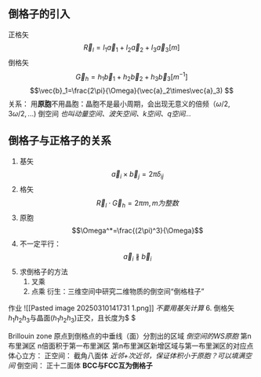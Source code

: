 ## 倒格子的引入
正格矢$$\vec{R}_l=l_1\vec{a}_1+l_2\vec{a}_2+l_3\vec{a}_3[m]$$
倒格矢$$\vec{G}_h=h_1\vec{b}_1+h_2\vec{b}_2+h_3\vec{b}_3[m^{-1}]$$
$$\vec{b}_1=\frac{2\pi}{\Omega}(\vec{a}_2\times\vec{a}_3) $$
关系：
用**原胞**不用晶胞：晶胞不是最小周期，会出现无意义的倍频（$\omega/2, 3\omega/2, ...$)
倒空间
*也叫动量空间、波矢空间、$k$空间、$q$空间...*

## 倒格子与正格子的关系
1. 基矢$$\vec{a}_i\times\vec{b}_j=2\pi \delta_{ij}$$
2. 格矢    $$\vec{R}_l\cdot\vec{G}_h = 2\pi m,m为整数$$
3. 原胞$$\Omega^*=\frac{(2\pi)^3}{\Omega}$$
4. 不一定平行：$$ {\vec{a}_i\nparallel\vec{b}_i} $$
5. 求倒格子的方法
    1. 叉乘
    2. 点乘
    衍生：三维空间中研究二维物质的倒空间“倒格柱子”

作业
![[Pasted image 20250310141731 1.png]]
    *不要用基矢计算*
6. 倒格矢$h_1h_2h_3$与晶面$(h_1h_2h_3)$正交，且长度为$ $

Brillouin zone
    原点到倒格点的中垂线（面）分割出的区域
        *倒空间的WS原胞*
    第n布里渊区
        n倍面积于第一布里渊区
        第n布里渊区新增区域与第一布里渊区的对应点
    体心立方：
        正空间：
            截角八面体 *近邻+次近邻，保证体积小于原胞？可以填满空间*
        倒空间：
            正十二面体
        **BCC与FCC互为倒格子**
            
        
        
    